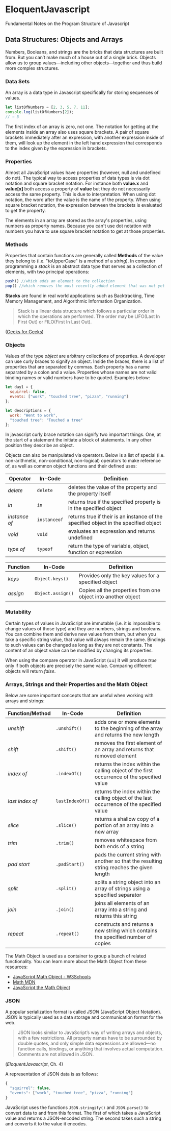 # EloquentJavascript
Fundamental Notes on the Program Structure of Javascript

## Data Structures: Objects and Arrays
Numbers, Booleans, and strings are the bricks that data structures are built from. But you can’t make much of a house out of a single brick. Objects allow us to group values—including other objects—together and thus build more complex structures.

### Data Sets 
An array is a data type in Javascript specifically for storing sequences of values. 

```javascript 
let listOfNumbers = [2, 3, 5, 7, 11];
console.log(listOfNumbers[2]);
// → 5
```

The first index of an array is zero, not one. The notation for getting at the elements inside an array also uses square brackets. A pair of square brackets immediately after an expression, with another expression inside of them, will look up the element in the left hand expression that corresponds to the index given by the expression in brackets. 

### Properties 
Almost all JavaScript values have properties (however, null and undefined do not). The typical way to access properties of data types is via dot notation and square bracket notation. For instance both **value.x** and **value[x]** both access a property of  **value** but they do not necessarily access the same property. This is due to interpretation. When using dot notation, the word after the value is the name of the property. When using square bracket notation, the expression between the brackets is evaluated to get the property. 

The elements in an array are stored as the array's properties, using numbers as property names. Because you can't use dot notation with numbers you have to use square bracket notation to get at those properties. 

### Methods 
Properties that contain functions are generally called **Methods** of the value they belong to (i.e. "toUpperCase" is a method of a _string_). In computer programming a _stack_ is an abstract data type that serves as a collection of elements, with two principal operations: 

```javascript
push() //which adds an element to the collection 
pop() //which removes the most recently added element that was not yet removed
``` 

**Stacks** are found in real world applications such as Backtracking, Time Memory Management, and Algorithmic Information Organization.

> Stack is a linear data structure which follows a particular order in which the operations are performed. The order may be LIFO(Last In First Out) or FILO(First In Last Out). 

([Geeks for Geeks](https://www.geeksforgeeks.org/stack-data-structure-introduction-program/))

### Objects 
Values of the type _object_ are arbitrary collections of properties. A developer can use curly braces to signify an object. Inside the braces, there is a list of properties that are separated by commas. Each property has a name separated by a colon and a value. Properties whose names are not valid binding names or valid numbers have to be quoted. Examples below: 

```javascript 
let day1 = {
  squirrel: false,
  events: ["work", "touched tree", "pizza", "running"]
};

let descriptions = {
  work: "Went to work",
  "touched tree": "Touched a tree"
};
```

In javascript curly brace notation can signify two important things. One, at the start of a statement the initiate a block of statements. In any other position they describe an object. 

Objects can also be manipulated via operators. Below is a list of special (i.e. non-arithmetic, non-conditional, non-logical) operators to make reference of, as well as common object functions and their defined uses: 

Operator | In-Code | Definition 
--- | --- | --- 
_delete_ | `delete` | deletes the value of the property and the property itself 
_in_ | `in` | returns true if the specified property is in the specified object
_instance of_ | `instanceof` | returns true if their is an instance of the specified object in the specified object 
_void_ | `void` | evaluates an expression and returns undefined 
_type of_ | `typeof` | return the type of variable, object, function or expression

Function | In-Code | Definition 
--- | --- | ---
_keys_ | `Object.keys()` | Provides only the key values for a specified object 
_assign_ | `Object.assign()` | Copies all the properties from one object into another object 

### Mutability 
Certain types of values in JavaScript are immutable (i.e. it is impossible to change values of those type) and they are numbers, strings and booleans. You can combine them and derive new values from them, but when you take a specific string value, that value will always remain the same. Bindings to such values can be changed as long as they are not constants. The content of an object value can be modified by changing its properties. 

When using the compare operator in JavaScript (**==**) it will produce _true_ only if both objects are precisely the same value. Comparing different objects will return _false_. 

### Arrays, Strings and their Properties and the Math Object 
Below are some important concepts that are useful when working with arrays and strings: 

Function/Method | In-Code | Definition 
--- | --- | --- 
_unshift_ | `.unshift()` | adds one or more elements to the beginning of the array and returns the new length 
_shift_ | `.shift()` | removes the first element of an array and returns that removed element 
_index of_ | `.indexOf()` | returns the index within the calling object of the first occurrence of the specified value 
_last index of_ | `lastIndexOf()` | returns the index within the calling object of the last occurrence of the specified value 
_slice_ | `.slice()` | returns a shallow copy of a portion of an array into a new array 
_trim_ | `.trim()` | removes whitespace from both ends of a string 
_pad start_ | `.padStart()` | pads the current string with another so that the resulting string reaches the given length  
_split_ | `.split()` | splits a string object into an array of strings using a specified separator 
_join_ | `.join()` | joins all elements of an array into a string and returns this string
_repeat_ | `.repeat()` | constructs and returns a new string which contains the specified number of copies

The Math Object is used as a container to group a bunch of related functionality. You can learn more about the Math Object from these resources: 
* [JavaScript Math Object - W3Schools](https://www.w3schools.com/js/js_math.asp)
* [Math MDN](https://developer.mozilla.org/en-US/docs/Web/JavaScript/Reference/Global_Objects/Math)
* [JavaScript the Math Object](https://www.tutorialspoint.com/javascript/javascript_math_object.htm)

### JSON 
A popular serialization format is called _JSON_ (JavaScript Object Notation). JSON is typically used as a data storage and communication format for the web. 

> JSON looks similar to JavaScript’s way of writing arrays and objects, with a few restrictions. All property names have to be surrounded by double quotes, and only simple data expressions are allowed—no function calls, bindings, or anything that involves actual computation. Comments are not allowed in JSON.

(_EloquentJavascript_, Ch. 4)

A representation of JSON data is as follows: 

```javascript 
{
  "squirrel": false,
  "events": ["work", "touched tree", "pizza", "running"]
}
```

JavaScript uses the functions `JSON.stringify()` and `JSON.parse()` to convert data to and from this format. The first of which takes a JavaScript value and returns a JSON-encoded string. The second takes such a string and converts it to the value it encodes.  

